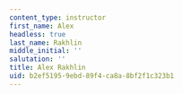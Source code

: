 ```yaml
---
content_type: instructor
first_name: Alex
headless: true
last_name: Rakhlin
middle_initial: ''
salutation: ''
title: Alex Rakhlin
uid: b2ef5195-9ebd-89f4-ca8a-8bf2f1c323b1
---
```

